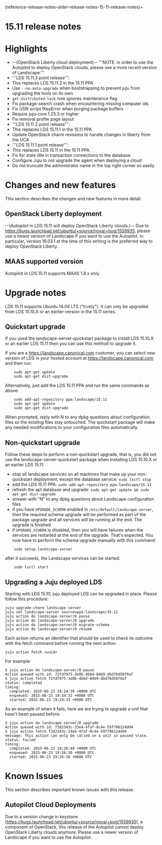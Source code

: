 (reference-release-notes-older-release-notes-15-11-release-notes)=
# 15.11 release notes

# Highlights
 * --(OpenStack Liberty cloud deployment)-- '''NOTE: in order to use the Autopilot to deploy OpenStack clouds, please use a more recent version of Landscape.'''
 * '''LDS 15.11.3 point release''':
  * This replaces LDS 15.11.2 in the 15.11 PPA
  * Use `--no-auto-upgrade` when bootstrapping to prevent juju from upgrading the tools on its own
  * `get-distributed-lock` now ignores maintenance flag
  * Fix package-search crash when encountering missing computer ids
  * Fix USN script !KeyError when purging package buffers
  * Require juju-core 1.25.3 or higher
  * Fix removal profile page layout
 * '''LDS 15.11.2 point release''':
  * This replaces LDS 15.11.1 in the 15.11 PPA
  * Update OpenStack charm revisions to handle changes in liberty from the UCA
 * '''LDS 15.11.1 point release''':
  * This replaces LDS 15.11 in the 15.11 PPA.
  * Fix for stale idle in transaction connections to the database
  * Configure Juju to not upgrade the agent when deploying a cloud
  * Do not truncate the administrator name in the top right corner so easily

# Changes and new features
This section describes the changes and new features in more detail.

## OpenStack Liberty deployment
--(Autopilot in LDS 15.11 will deploy OpenStack Liberty clouds.)-- Due to https://bugs.launchpad.net/ubuntu/+source/nova/+bug/1559935, please use a newer version of Landscape if you want to use the Autopilot. In particular, version 16.03.1 at the time of this writing is the preferred way to deploy OpenStack Liberty.

## MAAS supported version
Autopilot in LDS 15.11 supports MAAS 1.8.x only.

# Upgrade notes
LDS 15.11 supports Ubuntu 14.04 LTS ("trusty"). It can only be upgraded from LDS 15.10.X or an earlier version in the 15.11 series.

## Quickstart upgrade
If you used the landscape-server-quickstart package to install LDS 15.10.X or an earlier LDS 15.11 then you can use this method to upgrade it.

If you are a https://landscape.canonical.com customer, you can select new version of LDS in your hosted account at https://landscape.canonical.com and then run:
```text
    sudo apt-get update
    sudo apt-get dist-upgrade
```
Alternatively, just add the LDS 15.11 PPA and run the same commands as above:
```text
    sudo add-apt-repository ppa:landscape/15.11
    sudo apt-get update
    sudo apt-get dist-upgrade
```
When prompted, reply with N to any dpkg questions about configuration files so the existing files stay untouched. The quickstart package will make any needed modifications to your configuration files automatically. 

## Non-quickstart upgrade
Follow these steps to perform a non-quickstart upgrade, that is, you did not use the landscape-server-quickstart package when installing LDS 15.10.X or an earlier LDS 15.11:
 * stop all landscape services on all machines that make up your non-quickstart deployment, except the database service: `sudo lsctl stop`
 * add the LDS 15.11 PPA: `sudo add-apt-repository ppa:landscape/15.11`
 * refresh the apt database and upgrade: `sudo apt-get update && sudo apt-get dist-upgrade`
 * answer with "N" to any dpkg questions about Landscape configuration files
 * if you have `UPGRADE_SCHEMA` enabled in `/etc/default/landscape-server`, then the required schema upgrade will be performed as part of the package upgrade and all services will be running at the end. The upgrade is finished.
 * if `UPGRADE_SCHEMA` is disabled, then you will have failures when the services are restarted at the end of the upgrade. That's expected. You now have to perform the schema upgrade manually with this command: 
```text
    sudo setup-landscape-server
```
  after it succeeds, the Landscape services can be started: 
```text
    sudo lsctl start
```

## Upgrading a Juju deployed LDS

Starting with LDS 15.10, juju deployed LDS can be upgraded in place.  Please follow this procedure:

```text
juju upgrade-charm landscape-server
juju set landscape-server source=ppa:landscape/15.11
juju action do landscape-server/0 pause
juju action do landscape-server/0 upgrade
juju action do landscape-server/0 migrate-schema
juju action do landscape-server/0 resume
```

Each action returns an identifier that should be used to check its outcome with the fetch command before running the next action:

```text
juju action fetch <uuid>
```

For example:

```text
$ juju action do landscape-server/0 pause
Action queued with id: 72fd7975-3e0b-4b6d-84b9-dbd76d50f6af
$ juju action fetch 72fd7975-3e0b-4b6d-84b9-dbd76d50f6af
status: completed
timing:
  completed: 2015-06-23 19:24:39 +0000 UTC
  enqueued: 2015-06-23 19:24:32 +0000 UTC
  started: 2015-06-23 19:24:33 +0000 UTC
```

As an example of when it fails, here we are trying to upgrade a unit that hasn't been paused before:

```text
$ juju action do landscape-server/0 upgrade
Action queued with id: f3d2343c-33e4-4faf-8c4e-59f796124dd4
$ juju action fetch f3d2343c-33e4-4faf-8c4e-59f796124dd4
message: This action can only be called on a unit in paused state.
status: failed
timing:
  completed: 2015-06-23 19:26:40 +0000 UTC
  enqueued: 2015-06-23 19:26:36 +0000 UTC
  started: 2015-06-23 19:26:38 +0000 UTC
```

# Known Issues
This section describes important known issues with this release.

## Autopilot Cloud Deployments
Due to a version change in keystone (https://bugs.launchpad.net/ubuntu/+source/nova/+bug/1559935), a component of OpenStack, this release of the Autopilot cannot deploy OpenStack Liberty clouds anymore. Please use a newer version of Landscape if you want to use the Autopilot.

